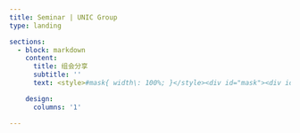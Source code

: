 ```yaml
---
title: Seminar | UNIC Group
type: landing

sections:
  - block: markdown
    content:
      title: 组会分享
      subtitle: ''
      text: <style>#mask{ width\: 100%; }</style><div id="mask"><div id="mask-container"><form id="form-container"><div id="password-div"><label id="password-label"><span>密码</span><input type="password" id="pwdBox" name="pwdBox" class="filter-search form-control form-control-sm"></label><input type="button" id="pwd-confirm" value="确认" onclick="submitPwd();"></div><br/><input type="checkbox" id="showPassword"></form></div></div><div id="content"></div><script type="text/javascript" src="./sha256.js"></script><script type="text/javascript" src="./read.js"></script><script type="text/javascript"> window.onload = function() { document.getElementById('mask-container').style.width = "100%"; document.getElementById('form-container').style.width = "100%"; document.getElementById('mask-container').style.width = "100%"; document.getElementById('password-div').style.width = "20%"; document.getElementById('password-div').style.minWidth = "20rem"; document.querySelector("#password-label > span").style.display = "inline-block"; document.querySelector("#pwdBox").style.display = "inline-block"; document.querySelector("#pwd-confirm").style.display = "inline-block"; }; async function submitPwd() { if (SHA256(document.getElementById('pwdBox').value.toUpperCase()) == "ef271b641bd639249d33fad6401aa5f4ddad6c99bf0ae4ac8f40facae58dc9c0") { console.log("Welcome!"); document.getElementById('mask').remove(); var content = await read(); document.getElementById('content').innerHTML = content; var eContainerPublications = document.getElementById('container-publications'); var eItemTableContent = document.getElementById('item-table-content'); var eChildrenNum = eItemTableContent.rows.length; eContainerPublications.style.height = ((eChildrenNum - 1) * 42.59 + 38.19 + 100) + 'px'; console.log(eChildrenNum); } }</script>

    design:
      columns: '1'

---
```

